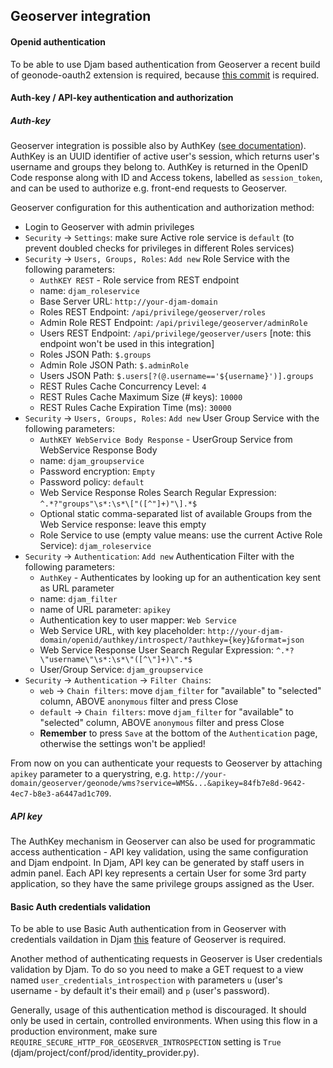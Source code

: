 ## Geoserver integration

#### Openid authentication
To be able to use Djam based authentication from Geoserver a recent build of geonode-oauth2 extension is required, because [this commit](https://github.com/geoserver/geoserver/commit/6e6ef47ce2bee359a705ce25c58fd8088f90417f) is required.

#### Auth-key / API-key authentication and authorization
##### Auth-key
Geoserver integration is possible also by AuthKey ([see documentation](https://docs.geoserver.org/stable/en/user/community/authkey/index.html)).
AuthKey is an UUID identifier of active user's session, which returns user's username and groups they belong to.
AuthKey is returned in the OpenID Code response along with ID and Access tokens, labelled as `session_token`, and can be used to authorize e.g. 
front-end requests to Geoserver.

Geoserver configuration for this authentication and authorization method:
* Login to Geoserver with admin privileges
* `Security` -> `Settings`: make sure Active role service is `default` (to prevent doubled checks for privileges in different Roles services)
* `Security` -> `Users, Groups, Roles`: `Add new` Role Service with the following parameters:
    * `AuthKEY REST` - Role service from REST endpoint
    * name: `djam_roleservice`
    * Base Server URL: `http://your-djam-domain`
    * Roles REST Endpoint: `/api/privilege/geoserver/roles`
    * Admin Role REST Endpoint: `/api/privilege/geoserver/adminRole`
    * Users REST Endpoint: `/api/privilege/geoserver/users` [note: this endpoint won't be used in this integration]
    * Roles JSON Path: `$.groups`
    * Admin Role JSON Path: `$.adminRole`
    * Users JSON Path: `$.users[?(@.username=='${username}')].groups`
    * REST Rules Cache Concurrency Level: `4`
    * REST Rules Cache Maximum Size (# keys): `10000`
    * REST Rules Cache Expiration Time (ms): `30000`
* `Security` -> `Users, Groups, Roles`: `Add new` User Group Service with the following parameters:
    * `AuthKEY WebService Body Response` - UserGroup Service from WebService Response Body
    * name: `djam_groupservice`
    * Password encryption: `Empty`
    * Password policy: `default`
    * Web Service Response Roles Search Regular Expression: `^.*?"groups"\s*:\s*\["([^"]+)"\].*$`
    * Optional static comma-separated list of available Groups from the Web Service response: leave this empty
    * Role Service to use (empty value means: use the current Active Role Service): `djam_roleservice`
* `Security` -> `Authentication`: `Add new` Authentication Filter with the following parameters:
    * `AuthKey` - Authenticates by looking up for an authentication key sent as URL parameter
    * name: `djam_filter`
    * name of URL parameter: `apikey`
    * Authentication key to user mapper: `Web Service`
    * Web Service URL, with key placeholder: `http://your-djam-domain/openid/authkey/introspect/?authkey={key}&format=json`
    * Web Service Response User Search Regular Expression: `^.*?\"username\"\s*:\s*\"([^\"]+)\".*$`
    * User/Group Service: `djam_groupservice`
* `Security` -> `Authentication` -> `Filter Chains`:
    * `web` -> `Chain filters`: move `djam_filter` for "available" to "selected" column, ABOVE `anonymous` filter and press Close
    * `default` -> `Chain filters`: move `djam_filter` for "available" to "selected" column, ABOVE `anonymous` filter and press Close
    * **Remember** to press `Save` at the bottom of the `Authentication` page, otherwise the settings won't be applied!

From now on you can authenticate your requests to Geoserver by attaching `apikey` parameter to a querystring, e.g. 
`http://your-domain/geoserver/geonode/wms?service=WMS&...&apikey=84fb7e8d-9642-4ec7-b8e3-a6447ad1c709`.

##### API key
The AuthKey mechanism in Geoserver can also be used for programmatic access authentication - API key validation, using the same configuration and Djam endpoint.
In Djam, API key can be generated by staff users in admin panel. Each API key represents a certain User for some 3rd party application,
so they have the same privilege groups assigned as the User.

#### Basic Auth credentials validation
To be able to use Basic Auth authentication from in Geoserver with credentials vaildation in Djam [this](https://github.com/geosolutions-it/geoserver/issues/145) feature of Geoserver is required.

Another method of authenticating requests in Geoserver is User credentials validation by Djam. To do so you need to make a GET request to a view named
`user_credentials_introspection` with parameters `u` (user's username - by default it's their email) and `p` (user's password).

Generally, usage of this authentication method is discouraged. It should only be used in certain, controlled environments. When using this 
flow in a production environment, make sure `REQUIRE_SECURE_HTTP_FOR_GEOSERVER_INTROSPECTION` setting is `True` 
(djam/project/conf/prod/identity_provider.py).
